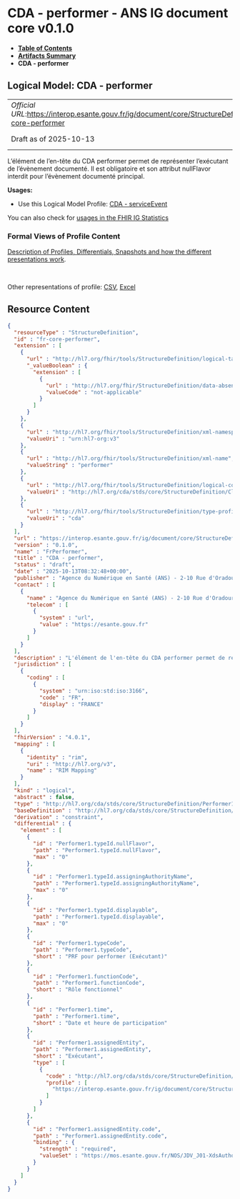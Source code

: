 # CDA - performer - ANS IG document core v0.1.0

* [**Table of Contents**](toc.md)
* [**Artifacts Summary**](artifacts.md)
* **CDA - performer**

## Logical Model: CDA - performer 

| | |
| :--- | :--- |
| *Official URL*:https://interop.esante.gouv.fr/ig/document/core/StructureDefinition/fr-core-performer | *Version*:0.1.0 |
| Draft as of 2025-10-13 | *Computable Name*:FrPerformer |

 
L’élément de l’en-tête du CDA performer permet de représenter l’exécutant de l’évènement documenté. Il est obligatoire et son attribut nullFlavor interdit pour l’évènement documenté principal. 

**Usages:**

* Use this Logical Model Profile: [CDA - serviceEvent](StructureDefinition-fr-core-service-event.md)

You can also check for [usages in the FHIR IG Statistics](https://packages2.fhir.org/xig/ans.document.fr.core|current/StructureDefinition/fr-core-performer)

### Formal Views of Profile Content

 [Description of Profiles, Differentials, Snapshots and how the different presentations work](http://build.fhir.org/ig/FHIR/ig-guidance/readingIgs.html#structure-definitions). 

 

Other representations of profile: [CSV](StructureDefinition-fr-core-performer.csv), [Excel](StructureDefinition-fr-core-performer.xlsx) 



## Resource Content

```json
{
  "resourceType" : "StructureDefinition",
  "id" : "fr-core-performer",
  "extension" : [
    {
      "url" : "http://hl7.org/fhir/tools/StructureDefinition/logical-target",
      "_valueBoolean" : {
        "extension" : [
          {
            "url" : "http://hl7.org/fhir/StructureDefinition/data-absent-reason",
            "valueCode" : "not-applicable"
          }
        ]
      }
    },
    {
      "url" : "http://hl7.org/fhir/tools/StructureDefinition/xml-namespace",
      "valueUri" : "urn:hl7-org:v3"
    },
    {
      "url" : "http://hl7.org/fhir/tools/StructureDefinition/xml-name",
      "valueString" : "performer"
    },
    {
      "url" : "http://hl7.org/fhir/tools/StructureDefinition/logical-container",
      "valueUri" : "http://hl7.org/cda/stds/core/StructureDefinition/ClinicalDocument"
    },
    {
      "url" : "http://hl7.org/fhir/tools/StructureDefinition/type-profile-style",
      "valueUri" : "cda"
    }
  ],
  "url" : "https://interop.esante.gouv.fr/ig/document/core/StructureDefinition/fr-core-performer",
  "version" : "0.1.0",
  "name" : "FrPerformer",
  "title" : "CDA - performer",
  "status" : "draft",
  "date" : "2025-10-13T08:32:48+00:00",
  "publisher" : "Agence du Numérique en Santé (ANS) - 2-10 Rue d'Oradour-sur-Glane, 75015 Paris",
  "contact" : [
    {
      "name" : "Agence du Numérique en Santé (ANS) - 2-10 Rue d'Oradour-sur-Glane, 75015 Paris",
      "telecom" : [
        {
          "system" : "url",
          "value" : "https://esante.gouv.fr"
        }
      ]
    }
  ],
  "description" : "L'élément de l'en-tête du CDA performer permet de représenter l'exécutant de l’évènement documenté. Il est obligatoire et son attribut nullFlavor interdit pour l’évènement documenté principal.",
  "jurisdiction" : [
    {
      "coding" : [
        {
          "system" : "urn:iso:std:iso:3166",
          "code" : "FR",
          "display" : "FRANCE"
        }
      ]
    }
  ],
  "fhirVersion" : "4.0.1",
  "mapping" : [
    {
      "identity" : "rim",
      "uri" : "http://hl7.org/v3",
      "name" : "RIM Mapping"
    }
  ],
  "kind" : "logical",
  "abstract" : false,
  "type" : "http://hl7.org/cda/stds/core/StructureDefinition/Performer1",
  "baseDefinition" : "http://hl7.org/cda/stds/core/StructureDefinition/Performer1",
  "derivation" : "constraint",
  "differential" : {
    "element" : [
      {
        "id" : "Performer1.typeId.nullFlavor",
        "path" : "Performer1.typeId.nullFlavor",
        "max" : "0"
      },
      {
        "id" : "Performer1.typeId.assigningAuthorityName",
        "path" : "Performer1.typeId.assigningAuthorityName",
        "max" : "0"
      },
      {
        "id" : "Performer1.typeId.displayable",
        "path" : "Performer1.typeId.displayable",
        "max" : "0"
      },
      {
        "id" : "Performer1.typeCode",
        "path" : "Performer1.typeCode",
        "short" : "PRF pour performer (Exécutant)"
      },
      {
        "id" : "Performer1.functionCode",
        "path" : "Performer1.functionCode",
        "short" : "Rôle fonctionnel"
      },
      {
        "id" : "Performer1.time",
        "path" : "Performer1.time",
        "short" : "Date et heure de participation"
      },
      {
        "id" : "Performer1.assignedEntity",
        "path" : "Performer1.assignedEntity",
        "short" : "Exécutant",
        "type" : [
          {
            "code" : "http://hl7.org/cda/stds/core/StructureDefinition/AssignedEntity",
            "profile" : [
              "https://interop.esante.gouv.fr/ig/document/core/StructureDefinition/fr-core-assigned-entity"
            ]
          }
        ]
      },
      {
        "id" : "Performer1.assignedEntity.code",
        "path" : "Performer1.assignedEntity.code",
        "binding" : {
          "strength" : "required",
          "valueSet" : "https://mos.esante.gouv.fr/NOS/JDV_J01-XdsAuthorSpecialty-CISIS/FHIR/JDV-J01-XdsAuthorSpecialty-CISIS"
        }
      }
    ]
  }
}

```
